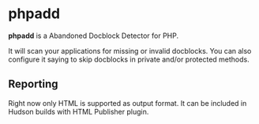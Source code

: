 phpadd
======

**phpadd** is a Abandoned Docblock Detector for PHP.

It will scan your applications for missing or invalid docblocks. You can also configure it saying to skip docblocks in private 
and/or protected methods.

Reporting
------------
Right now only HTML is supported as output format. It can be included in Hudson builds with HTML Publisher plugin.
